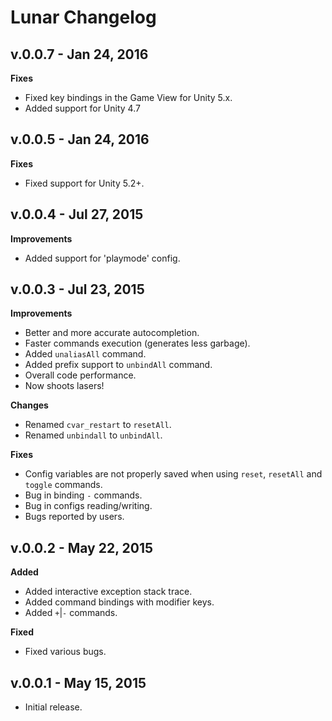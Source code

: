 # Lunar Changelog

## v.0.0.7 - Jan 24, 2016
**Fixes**
* Fixed key bindings in the Game View for Unity 5.x.
* Added support for Unity 4.7

## v.0.0.5 - Jan 24, 2016
**Fixes**
* Fixed support for Unity 5.2+.

## v.0.0.4 - Jul 27, 2015
**Improvements**
* Added support for 'playmode' config.

## v.0.0.3 - Jul 23, 2015
**Improvements**
* Better and more accurate autocompletion.
* Faster commands execution (generates less garbage).
* Added ```unaliasAll``` command.
* Added prefix support to ```unbindAll``` command.
* Overall code performance.
* Now shoots lasers!

**Changes**
* Renamed ```cvar_restart``` to ```resetAll```.
* Renamed ```unbindall``` to ```unbindAll```.

**Fixes**
* Config variables are not properly saved when using ```reset```, ```resetAll``` and ```toggle``` commands.
* Bug in binding ```-``` commands.
* Bug in configs reading/writing.
* Bugs reported by users.

## v.0.0.2 - May 22, 2015
**Added**
* Added interactive exception stack trace.
* Added command bindings with modifier keys.
* Added ```+```|```-``` commands.

**Fixed**
* Fixed various bugs.

## v.0.0.1 - May 15, 2015

* Initial release.
